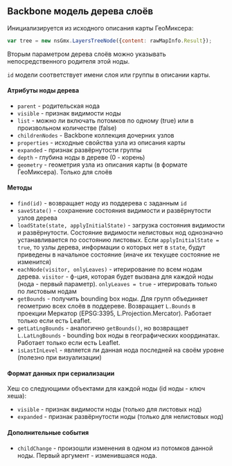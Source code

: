 ﻿## Backbone модель дерева слоёв

Инициализируется из исходного описания карты ГеоМиксера:
```javascript
var tree = new nsGmx.LayersTreeNode({content: rawMapInfo.Result});
```

Вторым параметром дерева слоёв можно указывать непосредственного родителя этой ноды.

`id` модели соответствует имени слоя или группы в описании карты.

#### Атрибуты ноды дерева
  * `parent` - родительская нода
  * `visible` - признак видимости ноды
  * `list` - можно ли включать потомков по одному (true) или в произвольном количестве (false)
  * `childrenNodes` - Backbone коллекция дочерних узлов
  * `properties` - исходные свойства узла из описания карты
  * `expanded` - признак развёрнутости группы
  * `depth` - глубина ноды в дереве (0 - корень)
  * `geometry` - геометрия узла из описания карты (в формате ГеоМиксера). Только для слоёв

#### Методы
  * `find(id)` - возвращает ноду из поддерева с заданным `id`
  * `saveState()` - сохранение состояния видимости и развёрнутости узлов дерева
  * `loadState(state, applyInitialState)` - загрузка состояния видимости и развёрнутости. Состояние видимости нелистовых нод однозначно устанавливается по состоянию листовых. Если `applyInitialState = true`, то узлы дерева, информации о которых нет в `state`, будут приведены в начальное состояние (иначе их текущее состояние не изменится)
  * `eachNode(visitor, onlyLeaves)` - итерирование по всем нодам дерева.
  `visitor` - ф-ция, которая будет вызвана для каждой ноды (нода - первый параметр). `onlyLeaves = true` - итерировать только по листовым нодам
  * `getBounds` - получить bounding box ноды. Для групп объединяет геометрию всех слоёв в поддереве. Возвращает `L.Bounds` в проекции Меркатор (EPSG:3395, L.Projection.Mercator). Работает только если есть Leaflet.
  * `getLatLngBounds` - аналогично `getBounds()`, но возвращает `L.LatLngBounds` - bounding box ноды в географических координатах. Работает только если есть Leaflet.
  * `isLastInLevel` - является ли данная нода последней на своём уровне (полезно при визуализации)

#### Формат данных при сериализации
Хеш со следующими объектами для каждой ноды (id ноды - ключ хеша):
  * `visible` - признак видимости ноды (только для листовых нод)
  * `expanded` - признак развёрнутости ноды (только для нелистовых нод)

#### Дополнительные события
  * `childChange` - произошли изменения в одном из потомков данной ноды. Первый аргумент - изменившаяся нода.